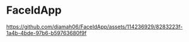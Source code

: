 # FaceIdApp

https://github.com/diamah06/FaceIdApp/assets/114236929/8283223f-1a4b-4bde-97b6-b59763680f9f

